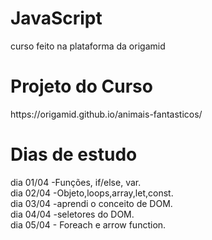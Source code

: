 # JavaScript
curso feito na plataforma da origamid

<h1>Projeto do Curso</h1>
https://origamid.github.io/animais-fantasticos/

<h1>Dias de estudo</h1>
dia 01/04 -Funções, if/else, var. </br>
dia 02/04 -Objeto,loops,array,let,const. </br>
dia 03/04 -aprendi o conceito de DOM. </br>
dia 04/04 -seletores do DOM. </br>
dia 05/04 - Foreach e arrow function.</br>

